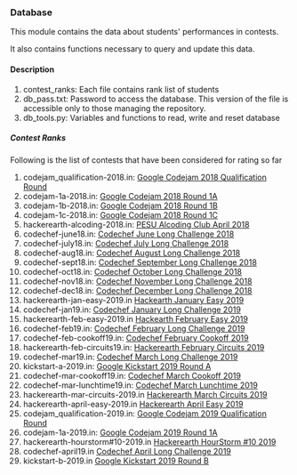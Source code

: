 ### Database

This module contains the data about students' performances in contests.

It also contains functions necessary to query and update this data.

#### Description
1. contest_ranks: Each file contains rank list of students
2. db_pass.txt: Password to access the database. This version of the file is accessible only to those managing the repository.
3. db_tools.py: Variables and functions to read, write and reset database

##### Contest Ranks
Following is the list of contests that have been considered for rating so far

1. codejam_qualification-2018.in: [Google Codejam 2018 Qualification Round](https://codejam.withgoogle.com/2018/challenges/00000000000000cb/scoreboard)
1. codejam-1a-2018.in: [Google Codejam 2018 Round 1A](https://codejam.withgoogle.com/2018/challenges/0000000000007883/scoreboard)
1. codejam-1b-2018.in: [Google Codejam 2018 Round 1B](https://codejam.withgoogle.com/2018/challenges/0000000000007764/scoreboard) 
1. codejam-1c-2018.in: [Google Codejam 2018 Round 1C](https://codejam.withgoogle.com/2018/challenges/0000000000007765/scoreboard)
1. hackerearth-alcoding-2018.in: [PESU Alcoding Club April 2018](https://www.hackerearth.com/challenge/college/pes-alcoding-contest-2018-april/leaderboard/)
1. codechef-june18.in: [Codechef June Long Challenge 2018](https://www.codechef.com/JUNE18)
1. codechef-july18.in: [Codechef July Long Challenge 2018](https://www.codechef.com/JULY18)
1. codechef-aug18.in: [Codechef August Long Challenge 2018](https://www.codechef.com/AUG18)
1. codechef-sept18.in: [Codechef September Long Challenge 2018](https://www.codechef.com/SEPT18)
1. codechef-oct18.in: [Codechef October Long Challenge 2018](https://www.codechef.com/OCT18)
1. codechef-nov18.in: [Codechef November Long Challenge 2018](https://www.codechef.com/NOV18)
1. codechef-dec18.in: [Codechef December Long Challenge 2018](https://www.codechef.com/DEC18)
1. hackerearth-jan-easy-2019.in [Hackearth January Easy 2019](https://www.hackerearth.com/challenge/competitive/january-easy-19/)
1. codechef-jan19.in: [Codechef January Long Challenge 2019](https://www.codechef.com/JAN19)
1. hackerearth-feb-easy-2019.in [Hackearth February Easy 2019](https://www.hackerearth.com/challenges/competitive/february-easy-19/)
1. codechef-feb19.in: [Codechef February Long Challenge 2019](https://www.codechef.com/FEB19)
1. codechef-feb-cookoff19.in: [Codechef February Cookoff 2019](https://www.codechef.com/COOK103)
1. hackerearth-feb-circuits19.in: [Hackerearth February Circuits 2019](https://www.hackerearth.com/challenges/competitive/february-circuits-19/)
1. codechef-mar19.in: [Codechef March Long Challenge 2019](https://www.codechef.com/MARCH19)
1. kickstart-a-2019.in: [Google Kickstart 2019 Round A](https://codingcompetitions.withgoogle.com/kickstart/round/0000000000050e01)
1. codechef-mar-cookoff19.in: [Codechef March Cookoff 2019](https://www.codechef.com/COOK104)
1. codechef-mar-lunchtime19.in: [Codechef March Lunchtime 2019](https://www.codechef.com/LTIME70)
1. hackerearth-mar-circuits-2019.in [Hackerearth March Circuits 2019](https://www.hackerearth.com/challenges/competitive/march-circuits-19/)
1. hackerearth-april-easy-2019.in [Hackerearth April Easy 2019](https://www.hackerearth.com/challenge/competitive/april-easy-19/)
1. codejam_qualification-2019.in: [Google Codejam 2019 Qualification Round](https://codingcompetitions.withgoogle.com/codejam/round/0000000000051705)
1. codejam-1a-2019.in: [Google Codejam 2019 Round 1A](https://codingcompetitions.withgoogle.com/codejam/round/0000000000051635)
1. hackerearth-hourstorm#10-2019.in [Hackerearth HourStorm #10 2019](https://www.hackerearth.com/challenges/competitive/hourstorm-10/)
1. codechef-april19.in [Codechef April Long Challenge 2019](https://www.codechef.com/APRIL19)
1. kickstart-b-2019.in [Google Kickstart 2019 Round B](https://codingcompetitions.withgoogle.com/kickstart/round/0000000000050eda)
